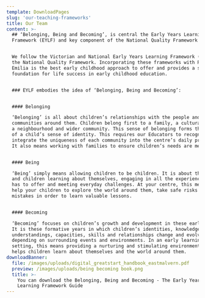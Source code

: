 ```yaml
---
template: DownloadPages
slug: 'our-teaching-frameworks'
title: Our Team
content: >-
  ## ‘Belonging, Being and Becoming’, is central the Early Years Learning
  Framework (EYLF) and key component of the National Quality Framework (NQF).


  We follow the Victorian and National Early Years Learning Framework (EYLF) and
  the National Quality Framework. Incorporating these frameworks with Reggio
  Emilia is the best early childhood approach to offer and provides a solid
  foundation for life success in early childhood education.


  ### EYLF embodies the idea of ‘Belonging, Being and Becoming’:


  #### Belonging

  ‘Belonging’ is all about children’s relationships with the people and
  communities around them. Children belong first to a family, a cultural group,
  a neighbourhood and wider community. This sense of belonging forms the basis
  of a child’s sense of identity. This requires our Educators to recognise and
  integrate the uniqueness of each community into the centre’s daily practices.
  It also means working with families to ensure children’s needs are met.


  #### Being

  ‘Being’ simply means allowing children to be children. It is about the present
  and children learning about themselves, engaging in all the experiences life
  has to offer and meeting everyday challenges. At your centre, this means we
  help your children to explore the world around them, take safe risks and make
  mistakes in order to learn valuable lessons.


  #### Becoming

  ‘Becoming’ focuses on children’s growth and development in these early years.
  It is these formative years in which children’s identities, knowledge,
  understandings, capacities, skills and relationships change and evolve
  depending on surrounding events and environments. In an early learning
  setting, this means providing a nurturing and stimulating environment that
  helps children learn about themselves and the world around them.
downloadBanner:
  file: /images/uploads/digital_greatstart_handbook_eastmalvern.pdf
  preview: /images/uploads/being becoming book.png
  title: >-
    You can download the Belonging, Being and Becoming - The Early Years
    Learning Framework Guide
---
```


